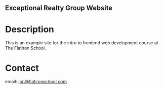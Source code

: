 Exceptional Realty Group Website
---

# Description

This is an example site for the intro to frontend web development course at The Flatiron School.

# Contact

email: jon@flatironschool.com